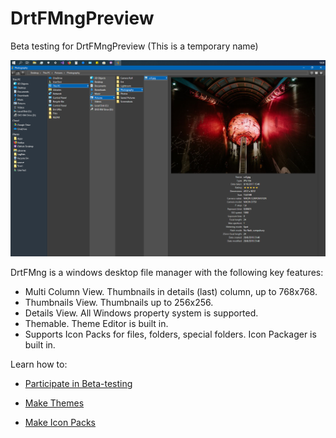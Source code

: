 # DrtFMngPreview
Beta testing for DrtFMngPreview (This is a temporary name)

![Alt text](/Images/Screenshot.png?raw=true "DrtFMng")

DrtFMng is a windows desktop file manager with the following key features:

- Multi Column View. Thumbnails in details (last) column, up to 768x768.
- Thumbnails View. Thumbnails up to 256x256.
- Details View. All Windows property system is supported.
- Themable. Theme Editor is built in.
- Supports Icon Packs for files, folders, special folders. Icon Packager is built in.

Learn how to:

- [Participate in Beta-testing](How_to_participate_in_beta_testing.md)

- [Make Themes](How_to_make_a_theme.md)

- [Make Icon Packs](How_to_make_an_icon_pack.md)